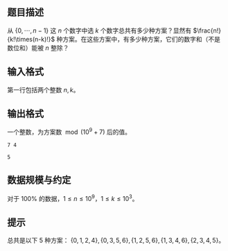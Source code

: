## 题目描述

从 $\{0,\cdots,n-1\}$ 这 $n$ 个数字中选 $k$ 个数字总共有多少种方案？显然有 $\frac{n!}{k!\times(n-k)!}$ 种方案。在这些方案中，有多少种方案，它们的数字和（不是数位和）能被 $n$ 整除？

## 输入格式

第一行包括两个整数 $n,k$。

## 输出格式

一个整数，为方案数 $\bmod(10^9+7)$ 后的值。

```input1
7 4
```

```output1
5
```

## 数据规模与约定

对于 $100\%$ 的数据，$1\le n\le 10^9$，$1\le k\le 10^3$。

## 提示

总共是以下 $5$ 种方案：
$\{0,1,2,4\},\{0,3,5,6\},\{1,2,5,6\},\{1,3,4,6\},\{2,3,4,5\}$。

